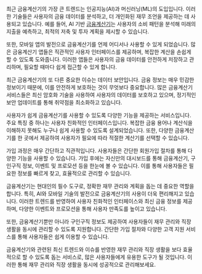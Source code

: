 <p>최근 금융계산기의 가장 큰 트렌드는 인공지능(AI)과 머신러닝(ML)의 도입입니다. 이러한 기술들은 사용자의 금융 데이터를 분석하고, 더 개인화된 재무 조언을 제공하는 데 사용되고 있습니다. 예를 들어, AI 기반 <a href="https://ezloan.io/">금융계산기</a>는 사용자의 소비 패턴을 분석해 미래의 지출을 예측하고, 최적의 저축 및 투자 계획을 제시할 수 있습니다.</p>

<p>또한, 모바일 앱의 발전으로 금융계산기를 언제 어디서나 사용할 수 있게 되었습니다. 많은 금융계산기 앱들은 직관적인 사용자 인터페이스를 제공하며, 복잡한 계산을 손쉽게 할 수 있도록 도와줍니다. 이러한 앱들은 사용자의 금융 데이터를 안전하게 저장하고 관리하며, 필요할 때마다 쉽게 접근할 수 있게 합니다.</p>

<p>최근 금융계산기의 또 다른 중요한 이슈는 데이터 보안입니다. 금융 정보는 매우 민감한 정보이기 때문에, 이를 안전하게 보호하는 것이 무엇보다 중요합니다. 많은 금융계산기 서비스들은 최신 암호화 기술을 사용하여 사용자의 데이터를 보호하고 있으며, 정기적인 보안 업데이트를 통해 취약점을 최소화하고 있습니다.</p>

<p>사용자가 쉽게 금융계산기를 사용할 수 있도록 다양한 기능을 제공하는 서비스입니다. 주요 특징 중 하나는 사용자 친화적인 인터페이스입니다. 복잡한 금융 용어나 계산식을 이해하지 못해도 누구나 쉽게 사용할 수 있도록 설계되었습니다. 또한, 다양한 금융계산기를 한 곳에서 제공하여 사용자가 필요에 따라 적절한 계산기를 선택할 수 있습니다.</p>

<p>가입 과정은 매우 간단하고 직관적입니다. 사용자들은 간단한 회원가입 절차를 통해 다양한 기능을 사용할 수 있습니다. 가입 후에는 자신만의 대시보드를 통해 금융계산기, 구인구직 정보, 이벤트 및 프로모션 등을 한눈에 볼 수 있습니다. 이를 통해 사용자들은 필요한 정보를 빠르게 찾고, 효율적으로 관리할 수 있습니다.</p>

<p>금융계산기는 현대인의 필수 도구로, 정확한 재무 관리와 계획을 돕는 데 중요한 역할을 합니다. 특히, AI와 모바일 기술의 발전으로 금융계산기의 사용이 더욱 편리해지고 있습니다. 이러한 트렌드를 반영하여 사용자 친화적인 인터페이스와 최신 금융 정보를 제공하며, 다양한 이벤트와 프로모션을 통해 사용자 만족도를 높이고 있습니다.</p>

<p>또한, 금융계산기뿐만 아니라 구인구직 정보도 제공하여 사용자들이 재무 관리와 직장 생활을 동시에 관리할 수 있도록 지원합니다. 간단한 가입 절차와 다양한 고객 지원 서비스를 통해 사용자들은 쉽게 이용할 수 있습니다.</p>

<p>금융계산기와 관련된 최신 트렌드와 이슈를 반영한 재무 관리와 직장 생활을 보다 효율적으로 할 수 있도록 돕는 서비스로, 많은 사용자들에게 유용한 도구가 될 것입니다. 이러한 통해 재무 관리와 직장 생활을 동시에 성공적으로 관리해보세요.</p>
